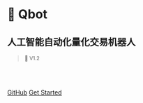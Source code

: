 <h1> 🤖 Qbot  </h1>
<h2> 人工智能自动化量化交易机器人  </h2>

>  <small>🌱 V1.2</small>
<br>

<span id="busuanzi_container_site_pv" style='display:none'>
👀 本站总访问量：<span id="busuanzi_value_site_pv"></span> 次
</span>
<span id="busuanzi_container_site_uv" style='display:none'>
  | 🐾 本站总访客数：<span id="busuanzi_value_site_uv"></span> 人
</span>

<br>

[GitHub](https://github.com/UFund-Me/Qbot)
[Get Started](/README.md)
